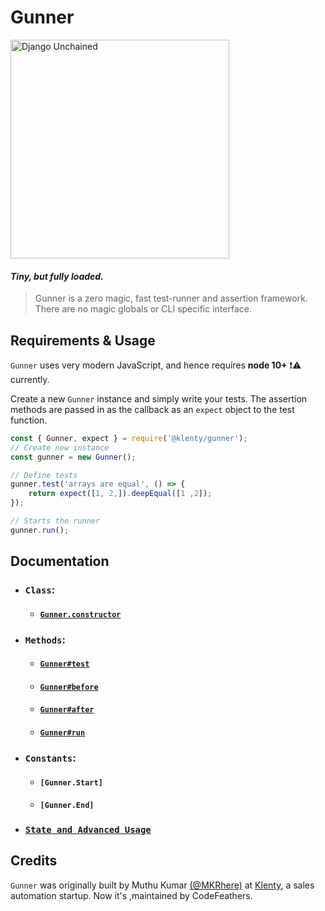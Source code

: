 # Gunner

<img alt="Django Unchained" src="https://raw.githubusercontent.com/klenty/Gunner/master/assets/gun.jpeg" height="350" />

#### _Tiny, but fully loaded._

> Gunner is a zero magic, fast test-runner and assertion framework. There are no magic globals or CLI specific interface.

## Requirements & Usage

`Gunner` uses very modern JavaScript, and hence requires **node 10+** ❗️⚠️ currently.

Create a new `Gunner` instance and simply write your tests. The assertion methods are passed in as the callback as an `expect` object to the test function.

```JavaScript
const { Gunner, expect } = require('@klenty/gunner');
// Create new instance
const gunner = new Gunner();

// Define tests
gunner.test('arrays are equal', () => {
	return expect([1, 2,]).deepEqual([1 ,2]);
});

// Starts the runner
gunner.run();
```

## Documentation

- ### `Class`:
	- #### [`Gunner.constructor`](https://github.com/klenty/Gunner/blob/master/DOCUMENTATION.md#new-gunner-options)

- ### `Methods`:
	- #### [`Gunner#test`](https://github.com/klenty/Gunner/blob/master/DOCUMENTATION.md#gunnertest-title-implementation)
	- #### [`Gunner#before`](https://github.com/klenty/Gunner/blob/master/DOCUMENTATION.md#gunnerbefore-title-implementation)
	- #### [`Gunner#after`](https://github.com/klenty/Gunner/blob/master/DOCUMENTATION.md#gunnerafter-title-implementation)
	- #### [`Gunner#run`](https://github.com/klenty/Gunner/blob/master/DOCUMENTATION.md#gunnerrun-options)

- ### `Constants`:
	- #### `[Gunner.Start]`
	- #### `[Gunner.End]`

- ### [`State and Advanced Usage`](https://github.com/klenty/Gunner/blob/master/DOCUMENTATION.md#state)

## Credits

`Gunner` was originally built by Muthu Kumar [(@MKRhere)](https://github.com/MKRhere) at [Klenty](https://klenty.com), a sales automation startup. Now it's ,maintained by CodeFeathers.
